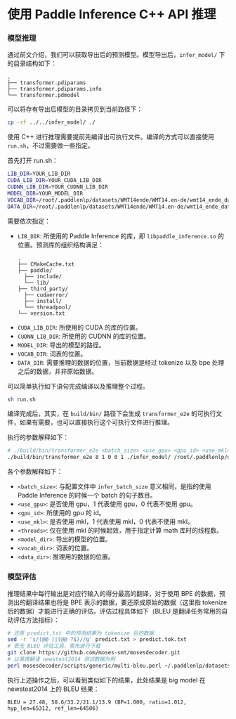 # 使用 Paddle Inference C++ API 推理

### 模型推理

通过前文介绍，我们可以获取导出后的预测模型。模型导出后，`infer_model/` 下的目录结构如下：

``` text
.
├── transformer.pdiparams
├── transformer.pdiparams.info
└── transformer.pdmodel
```

可以将存有导出后模型的目录拷贝到当前路径下：

``` sh
cp -rf ../../infer_model/ ./
```

使用 C++ 进行推理需要提前先编译出可执行文件。编译的方式可以直接使用 `run.sh`，不过需要做一些指定。

首先打开 run.sh：

``` sh
LIB_DIR=YOUR_LIB_DIR
CUDA_LIB_DIR=YOUR_CUDA_LIB_DIR
CUDNN_LIB_DIR=YOUR_CUDNN_LIB_DIR
MODEL_DIR=YOUR_MODEL_DIR
VOCAB_DIR=/root/.paddlenlp/datasets/WMT14ende/WMT14.en-de/wmt14_ende_data_bpe/vocab_all.bpe.33708
DATA_DIR=/root/.paddlenlp/datasets/WMT14ende/WMT14.en-de/wmt14_ende_data_bpe/newstest2014.tok.bpe.33708.en
```

需要依次指定：
* `LIB_DIR`: 所使用的 Paddle Inference 的库，即 `libpaddle_inference.so` 的位置。预测库的组织结构满足：
  ```text
  .
  ├── CMakeCache.txt
  ├── paddle/
    ├── include/
    └── lib/
  ├── third_party/
    ├── cudaerror/
    ├── install/
    └── threadpool/
  └── version.txt
  ```
* `CUDA_LIB_DIR`: 所使用的 CUDA 的库的位置。
* `CUDNN_LIB_DIR`: 所使用的 CUDNN 的库的位置。
* `MODEL_DIR`: 导出的模型的路径。
* `VOCAB_DIR`: 词表的位置。
* `DATA_DIR`: 需要推理的数据的位置，当前数据是经过 tokenize 以及 bpe 处理之后的数据，并非原始数据。

可以简单执行如下语句完成编译以及推理整个过程。

``` sh
sh run.sh
```

编译完成后，其实，在 `build/bin/` 路径下会生成 `transformer_e2e` 的可执行文件，如果有需要，也可以直接执行这个可执行文件进行推理。

执行的参数解释如下：

``` sh
# ./build/bin/transformer_e2e <batch_size> <use_gpu> <gpu_id> <use_mkl> <threads> <model_dir> <vocab_dir> <data_dir>
./build/bin/transformer_e2e 8 1 0 0 1 ./infer_model/ /root/.paddlenlp/datasets/WMT14ende/WMT14.en-de/wmt14_ende_data_bpe/vocab_all.bpe.33708 /root/.paddlenlp/datasets/WMT14ende/WMT14.en-de/wmt14_ende_data_bpe/newstest2014.tok.bpe.33708.en
```

各个参数解释如下：
* `<batch_size>`: 与配置文件中 `infer_batch_size` 意义相同，是指的使用 Paddle Inference 的时候一个 batch 的句子数目。
* `<use_gpu>`: 是否使用 gpu，1 代表使用 gpu，0 代表不使用 gpu。
* `<gpu_id>`: 所使用的 gpu 的 id。
* `<use_mkl>`: 是否使用 mkl，1 代表使用 mkl，0 代表不使用 mkl。
* `<threads>`: 仅在使用 mkl 的时候起效，用于指定计算 math 库时的线程数。
* `<model_dir>`: 导出的模型的位置。
* `<vocab_dir>`: 词表的位置。
* `<data_dir>`: 推理用的数据的位置。

### 模型评估

推理结果中每行输出是对应行输入的得分最高的翻译，对于使用 BPE 的数据，预测出的翻译结果也将是 BPE 表示的数据，要还原成原始的数据（这里指 tokenize 后的数据）才能进行正确的评估。评估过程具体如下（BLEU 是翻译任务常用的自动评估方法指标）：

``` sh
# 还原 predict.txt 中的预测结果为 tokenize 后的数据
sed -r 's/(@@ )|(@@ ?$)//g' predict.txt > predict.tok.txt
# 若无 BLEU 评估工具，需先进行下载
git clone https://github.com/moses-smt/mosesdecoder.git
# 以英德翻译 newstest2014 测试数据为例
perl mosesdecoder/scripts/generic/multi-bleu.perl ~/.paddlenlp/datasets/WMT14ende/WMT14.en-de/wmt14_ende_data/newstest2014.tok.de < predict.tok.txt
```

执行上述操作之后，可以看到类似如下的结果，此处结果是 big model 在 newstest2014 上的 BLEU 结果：
```
BLEU = 27.48, 58.6/33.2/21.1/13.9 (BP=1.000, ratio=1.012, hyp_len=65312, ref_len=64506)
```
